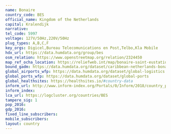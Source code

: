 ```yaml
---
name: Bonaire
country_code: BES
official_name: Kingdom of the Netherlands
capital: Kralendijk
narrative:
tel_code: 5997
voltage: 127V/50Hz,220V/50Hz
plug_types: A,B,C,F
key_orgs: Digicel,Bureau Telecomunications en Post,Telbo,Kla Mobile
hdx_url: https://data.humdata.org/group/bes
osm_relation: https://www.openstreetmap.org/relation/2324450
map_ref_ocha_location: https://reliefweb.int/map/bonaire-saint-eustatius-and-saba-netherlands/bonaire-saint-eustatius-and-saba-nl-location-map
bound_gadm: https://data.humdata.org/dataset/caribbean-netherlands-bonaire-sint-eustatius-and-saba
global_airports_wfp: https://data.humdata.org/dataset/global-logistics
global_ports_wfp: https://data.humdata.org/dataset/global-ports
global_healthsites: https://healthsites.io/#country-data
inform_url: http://www.inform-index.org/Portals/0/Inform/2018/country_profiles/BES.pdf
inform_index:
lca_url: https://logcluster.org/countries/BES
tampere_sig: 1
pop_2016:
gdp_2016:
fixed_line_subscribers:
mobile_subscribers:
layout: country
---
```

